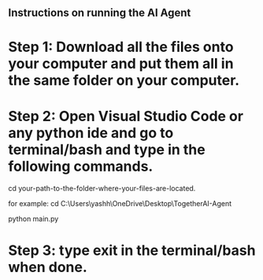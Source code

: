 ## Instructions on running the AI Agent

# Step 1: Download all the files onto your computer and put them all in the same folder on your computer.
# Step 2: Open Visual Studio Code or any python ide and go to terminal/bash and type in the following commands.

cd your-path-to-the-folder-where-your-files-are-located.

for example: cd C:\Users\yashh\OneDrive\Desktop\TogetherAI-Agent

python main.py

# Step 3: type exit in the terminal/bash when done. 
